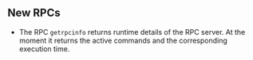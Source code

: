 New RPCs
--------

- The RPC `getrpcinfo` returns runtime details of the RPC server. At the moment
  it returns the active commands and the corresponding execution time.
